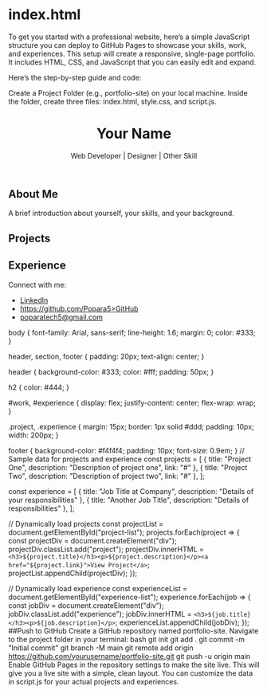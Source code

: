 # index.html
To get you started with a professional website, here’s a simple JavaScript structure you can deploy to GitHub Pages to showcase your skills, work, and experiences. This setup will create a responsive, single-page portfolio. It includes HTML, CSS, and JavaScript that you can easily edit and expand.

Here’s the step-by-step guide and code:

Create a Project Folder (e.g., portfolio-site) on your local machine.
Inside the folder, create three files: index.html, style.css, and script.js.
<!DOCTYPE html>
<html lang="en">
<head>
  <meta charset="UTF-8">
  <meta name="viewport" content="width=device-width, initial-scale=1.0">
  <title>Your Name | Portfolio</title>
  <link rel="stylesheet" href="style.css">
</head>
<body>
  <header>
    <h1>Your Name</h1>
    <p>Web Developer | Designer | Other Skill</p>
  </header>

  <section id="about">
    <h2>About Me</h2>
    <p>A brief introduction about yourself, your skills, and your background.</p>
  </section>

  <section id="work">
    <h2>Projects</h2>
    <div class="project-list" id="project-list"></div>
  </section>

  <section id="experience">
    <h2>Experience</h2>
    <div id="experience-list"></div>
  </section>

  <footer>
    <p>Connect with me:</p>
    <ul>
      <li><a href=https://www.linkedin.com/in/patience-opara-active-public-trust-security-clearance-268930248/>LinkedIn</a></li>
      <li><a href=Github>https://github.com/Popara5>GitHub</a></li>
      <li><a href=Email>poparatech5@gmail.com</a></li>
    </ul>
  </footer>

  <script src="script.js"></script>
</body>
</html>
body {
  font-family: Arial, sans-serif;
  line-height: 1.6;
  margin: 0;
  color: #333;
}

header, section, footer {
  padding: 20px;
  text-align: center;
}

header {
  background-color: #333;
  color: #fff;
  padding: 50px;
}

h2 {
  color: #444;
}

#work, #experience {
  display: flex;
  justify-content: center;
  flex-wrap: wrap;
}

.project, .experience {
  margin: 15px;
  border: 1px solid #ddd;
  padding: 10px;
  width: 200px;
}

footer {
  background-color: #f4f4f4;
  padding: 10px;
  font-size: 0.9em;
}
// Sample data for projects and experience
const projects = [
  { title: "Project One", description: "Description of project one", link: "#" },
  { title: "Project Two", description: "Description of project two", link: "#" },
];

const experience = [
  { title: "Job Title at Company", description: "Details of your responsibilities" },
  { title: "Another Job Title", description: "Details of responsibilities" },
];

// Dynamically load projects
const projectList = document.getElementById("project-list");
projects.forEach(project => {
  const projectDiv = document.createElement("div");
  projectDiv.classList.add("project");
  projectDiv.innerHTML = `<h3>${project.title}</h3><p>${project.description}</p><a href="${project.link}">View Project</a>`;
  projectList.appendChild(projectDiv);
});

// Dynamically load experience
const experienceList = document.getElementById("experience-list");
experience.forEach(job => {
  const jobDiv = document.createElement("div");
  jobDiv.classList.add("experience");
  jobDiv.innerHTML = `<h3>${job.title}</h3><p>${job.description}</p>`;
  experienceList.appendChild(jobDiv);
});
##Push to GitHub
Create a GitHub repository named portfolio-site.
Navigate to the project folder in your terminal:
bash
git init
git add .
git commit -m "Initial commit"
git branch -M main
git remote add origin https://github.com/yourusername/portfolio-site.git
git push -u origin main
Enable GitHub Pages in the repository settings to make the site live.
This will give you a live site with a simple, clean layout. You can customize the data in script.js for your actual projects and experiences.

